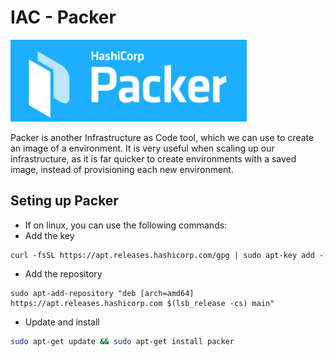 # IAC - Packer

![](img/packer.png)

Packer is another Infrastructure as Code tool, which we can use to create an image of a environment. It is very useful when scaling up our infrastructure, as it is far quicker to create environments with a saved image, instead of provisioning each new environment.

## Seting up Packer
- If on linux, you can use the following commands:
- Add the key
```shell
curl -fsSL https://apt.releases.hashicorp.com/gpg | sudo apt-key add -
```
- Add the repository
```shell
sudo apt-add-repository "deb [arch=amd64] https://apt.releases.hashicorp.com $(lsb_release -cs) main"
```
- Update and install
```bash
sudo apt-get update && sudo apt-get install packer
```

